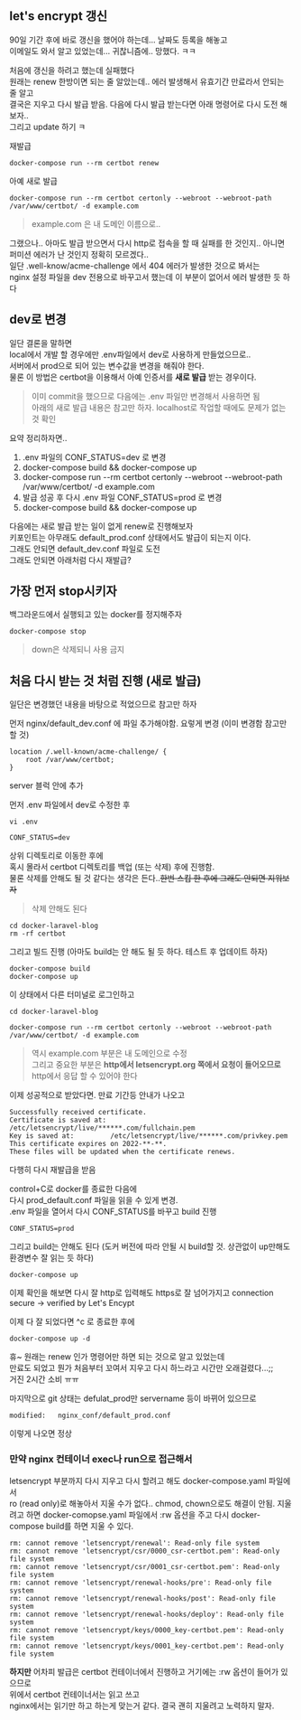 ## let's encrypt 갱신
90일 기간 후에 바로 갱신을 했어야 하는데... 날짜도 등록을 해놓고  
이메일도 와서 알고 있었는데... 귀찮니즘에.. 망했다. ㅋㅋ

처음에 갱신을 하려고 했는데 실패했다  
원래는 renew 한방이면 되는 줄 알았는데.. 에러 발생해서 유효기간 만료라서 안되는 줄 알고  
결국은 지우고 다시 발급 받음. 다음에 다시 발급 받는다면 아래 명령어로 다시 도전 해보자..   
그리고 update 하기 ㅋ   

재발급
```
docker-compose run --rm certbot renew
```

아예 새로 발급
```
docker-compose run --rm certbot certonly --webroot --webroot-path /var/www/certbot/ -d example.com
```

> example.com 은 내 도메인 이름으로..

그랬으나.. 아마도 발급 받으면서 다시 http로 접속을 할 때 실패를 한 것인지..
아니면 퍼미션 에러가 난 것인지 정확히 모르겠다..   
일단 .well-know/acme-challenge 에서 404 에러가 발생한 것으로 봐서는   
nginx 설정 파일을 dev 전용으로 바꾸고서 했는데 이 부분이 없어서 에러 발생한 듯 하다

 
## dev로 변경
일단 결론을 말하면  
local에서 개발 할 경우에만 .env파일에서 dev로 사용하게 만들었으므로..   
서버에서 prod으로 되어 있는 변수값을 변경을 해줘야 한다.  
물론 이 방법은 certbot을 이용해서 아예 인증서를 **새로 발급** 받는 경우이다.   

> 이미 commit을 했으므로 다음에는 .env 파일만 변경해서 사용하면 됨   
> 아래의 새로 발급 내용은 참고만 하자. localhost로 작업할 때에도 문제가 없는 것 확인

요약 정리하자면.. 
1. .env 파일의 CONF_STATUS=dev 로 변경
2. docker-compose build && docker-compose up
3. docker-compose run --rm certbot certonly --webroot --webroot-path /var/www/certbot/ -d example.com
4. 발급 성공 후 다시 .env 파일 CONF_STATUS=prod 로 변경
6. docker-compose build && docker-compose up


다음에는 새로 발급 받는 일이 없게 renew로 진행해보자   
키포인트는 아무래도 default_prod.conf 상태에서도 발급이 되는지 이다.   
그래도 안되면 default_dev.conf 파일로 도전  
그래도 안되면 아래처럼 다시 재발급?   


## 가장 먼저 stop시키자
백그라운드에서 실행되고 있는 docker를 정지해주자
```
docker-compose stop
```
> down은 삭제되니 사용 금지

## 처음 다시 받는 것 처럼 진행 (새로 발급)
일단은 변경했던 내용을 바탕으로 적었으므로 참고만 하자

먼저 nginx/default_dev.conf 에 파일 추가해야함. 요렇게 변경 (이미 변경함 참고만 할 것)
```
location /.well-known/acme-challenge/ {
	root /var/www/certbot;
}
```
server 블럭 안에 추가

먼저 .env 파일에서 dev로 수정한 후 
```
vi .env
```

```
CONF_STATUS=dev
```

상위 디렉토리로 이동한 후에  
혹시 몰라서 certbot 디렉토리를 백업 (또는 삭제) 후에 진행함.   
물론 삭제를 안해도 될 것 같다는 생각은 든다..~~한번 스킵 한 후에 그래도 안되면 지워보자~~   
> 삭제 안해도 된다  
```
cd docker-laravel-blog
rm -rf certbot
```

그리고 빌드 진행 (아마도 build는 안 해도 될 듯 하다. 테스트 후 업데이트 하자)
```
docker-compose build
docker-compose up
```

이 상태에서 다른 터미널로 로그인하고  
```
cd docker-laravel-blog

docker-compose run --rm certbot certonly --webroot --webroot-path /var/www/certbot/ -d example.com
```

> 역시 example.com 부분은 내 도메인으로 수정  
> 그리고 중요한 부분은 **http에서 letsencrypt.org 쪽에서 요청이 들어오므로**  
> http에서 응답 할 수 있어야 한다

이제 성공적으로 받았다면. 만료 기간등 안내가 나오고 

```
Successfully received certificate.
Certificate is saved at: /etc/letsencrypt/live/******.com/fullchain.pem
Key is saved at:         /etc/letsencrypt/live/******.com/privkey.pem
This certificate expires on 2022-**-**.
These files will be updated when the certificate renews.
```

다행히 다시 재발급을 받음

control+C로 docker를 종료한 다음에  
다시 prod_default.conf 파일을 읽을 수 있게 변경.  
.env 파일을 열어서 다시 CONF_STATUS를 바꾸고 build 진행
```
CONF_STATUS=prod
```

그리고 build는 안해도 된다 (도커 버전에 따라 안될 시 build할 것. 상관없이 up만해도 환경변수 잘 읽는 듯 하다)
``` 
docker-compose up
```

이제 확인을 해보면 다시 잘 http로 입력해도 https로 잘 넘어가지고 
connection secure -> verified by Let's Encypt

이제 다 잘 되었다면 ^c 로 종료한 후에 
```
docker-compose up -d
```

휴~ 원래는 renew 인가 명령어만 하면 되는 것으로 알고 있었는데   
만료도 되었고 뭔가 처음부터 꼬여서 지우고 다시 하느라고 시간만 오래걸렸다...;;   
거진 2시간 소비 ㅠㅠ

마지막으로 git 상태는 defulat_prod만 servername 등이 바뀌어 있으므로  

	modified:   nginx_conf/default_prod.conf
이렇게 나오면 정상 





### 만약 nginx 컨테이너 exec나 run으로 접근해서
letsencrypt 부분까지 다시 지우고 다시 할려고 해도 docker-compose.yaml 파일에서  
ro (read only)로 해놓아서 지울 수가 없다.. 
chmod, chown으로도 해결이 안됨. 지울려고 하면 docker-comopse.yaml 파일에서 :rw 옵션을 주고 다시 docker-compose build를 하면 지울 수 있다.

```
rm: cannot remove 'letsencrypt/renewal': Read-only file system
rm: cannot remove 'letsencrypt/csr/0000_csr-certbot.pem': Read-only file system
rm: cannot remove 'letsencrypt/csr/0001_csr-certbot.pem': Read-only file system
rm: cannot remove 'letsencrypt/renewal-hooks/pre': Read-only file system
rm: cannot remove 'letsencrypt/renewal-hooks/post': Read-only file system
rm: cannot remove 'letsencrypt/renewal-hooks/deploy': Read-only file system
rm: cannot remove 'letsencrypt/keys/0000_key-certbot.pem': Read-only file system
rm: cannot remove 'letsencrypt/keys/0001_key-certbot.pem': Read-only file system
```

**하지만** 어차피 발급은 certbot 컨테이너에서 진행하고 거기에는 :rw 옵션이 들어가 있으므로  
위에서 certbot 컨테이너서는 읽고 쓰고  
nginx에서는 읽기만 하고 하는게 맞는거 같다. 결국 괜히 지울려고 노력하지 말자.   



